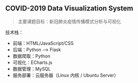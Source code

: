 ## COVID-2019 Data Visualization System

> 主要课题目标：新冠肺炎疫情传播模式分析与可视化

技术栈：

- 前端：HTML/JavaScript/CSS
- 后端：Python --> Flask
- 数据爬取：Python
- 可视化：ECharts.js
- 数据管理：MySQL
- 服务部署：云服务器（Linux 内核 / Ubuntu Server）
